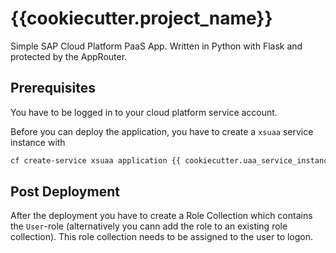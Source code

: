 # {{cookiecutter.project_name}}

Simple SAP Cloud Platform PaaS App. Written in Python with Flask and protected by the AppRouter.

## Prerequisites
You have to be logged in to your cloud platform service account.

Before you can deploy the application, you have to create a `xsuaa` service instance with
```bash
cf create-service xsuaa application {{ cookiecutter.uaa_service_instance_name }} -c xs-security.json
```

## Post Deployment

After the deployment you have to create a Role Collection which contains the `User`-role (alternatively you cann add the role to an existing role collection).
This role collection needs to be assigned to the user to logon.
